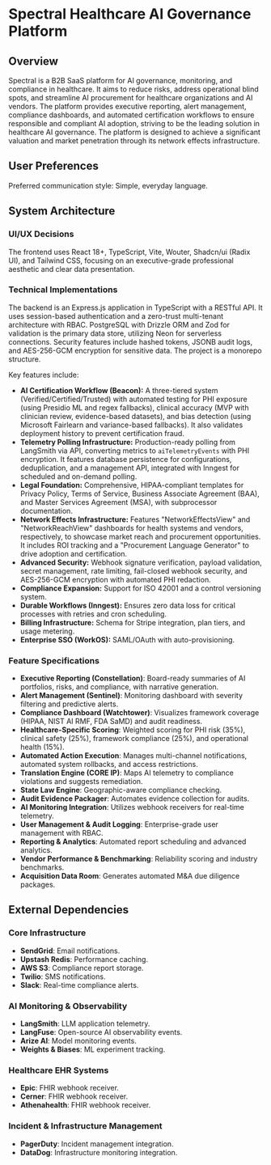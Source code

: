 # Spectral Healthcare AI Governance Platform

## Overview
Spectral is a B2B SaaS platform for AI governance, monitoring, and compliance in healthcare. It aims to reduce risks, address operational blind spots, and streamline AI procurement for healthcare organizations and AI vendors. The platform provides executive reporting, alert management, compliance dashboards, and automated certification workflows to ensure responsible and compliant AI adoption, striving to be the leading solution in healthcare AI governance. The platform is designed to achieve a significant valuation and market penetration through its network effects infrastructure.

## User Preferences
Preferred communication style: Simple, everyday language.

## System Architecture

### UI/UX Decisions
The frontend uses React 18+, TypeScript, Vite, Wouter, Shadcn/ui (Radix UI), and Tailwind CSS, focusing on an executive-grade professional aesthetic and clear data presentation.

### Technical Implementations
The backend is an Express.js application in TypeScript with a RESTful API. It uses session-based authentication and a zero-trust multi-tenant architecture with RBAC. PostgreSQL with Drizzle ORM and Zod for validation is the primary data store, utilizing Neon for serverless connections. Security features include hashed tokens, JSONB audit logs, and AES-256-GCM encryption for sensitive data. The project is a monorepo structure.

Key features include:
- **AI Certification Workflow (Beacon):** A three-tiered system (Verified/Certified/Trusted) with automated testing for PHI exposure (using Presidio ML and regex fallbacks), clinical accuracy (MVP with clinician review, evidence-based datasets), and bias detection (using Microsoft Fairlearn and variance-based fallbacks). It also validates deployment history to prevent certification fraud.
- **Telemetry Polling Infrastructure:** Production-ready polling from LangSmith via API, converting metrics to `aiTelemetryEvents` with PHI encryption. It features database persistence for configurations, deduplication, and a management API, integrated with Inngest for scheduled and on-demand polling.
- **Legal Foundation:** Comprehensive, HIPAA-compliant templates for Privacy Policy, Terms of Service, Business Associate Agreement (BAA), and Master Services Agreement (MSA), with subprocessor documentation.
- **Network Effects Infrastructure:** Features "NetworkEffectsView" and "NetworkReachView" dashboards for health systems and vendors, respectively, to showcase market reach and procurement opportunities. It includes ROI tracking and a "Procurement Language Generator" to drive adoption and certification.
- **Advanced Security:** Webhook signature verification, payload validation, secret management, rate limiting, fail-closed webhook security, and AES-256-GCM encryption with automated PHI redaction.
- **Compliance Expansion:** Support for ISO 42001 and a control versioning system.
- **Durable Workflows (Inngest):** Ensures zero data loss for critical processes with retries and cron scheduling.
- **Billing Infrastructure:** Schema for Stripe integration, plan tiers, and usage metering.
- **Enterprise SSO (WorkOS):** SAML/OAuth with auto-provisioning.

### Feature Specifications
-   **Executive Reporting (Constellation)**: Board-ready summaries of AI portfolios, risks, and compliance, with narrative generation.
-   **Alert Management (Sentinel)**: Monitoring dashboard with severity filtering and predictive alerts.
-   **Compliance Dashboard (Watchtower)**: Visualizes framework coverage (HIPAA, NIST AI RMF, FDA SaMD) and audit readiness.
-   **Healthcare-Specific Scoring**: Weighted scoring for PHI risk (35%), clinical safety (25%), framework compliance (25%), and operational health (15%).
-   **Automated Action Execution**: Manages multi-channel notifications, automated system rollbacks, and access restrictions.
-   **Translation Engine (CORE IP)**: Maps AI telemetry to compliance violations and suggests remediation.
-   **State Law Engine**: Geographic-aware compliance checking.
-   **Audit Evidence Packager**: Automates evidence collection for audits.
-   **AI Monitoring Integration**: Utilizes webhook receivers for real-time telemetry.
-   **User Management & Audit Logging**: Enterprise-grade user management with RBAC.
-   **Reporting & Analytics**: Automated report scheduling and advanced analytics.
-   **Vendor Performance & Benchmarking**: Reliability scoring and industry benchmarks.
-   **Acquisition Data Room**: Generates automated M&A due diligence packages.

## External Dependencies

### Core Infrastructure
-   **SendGrid**: Email notifications.
-   **Upstash Redis**: Performance caching.
-   **AWS S3**: Compliance report storage.
-   **Twilio**: SMS notifications.
-   **Slack**: Real-time compliance alerts.

### AI Monitoring & Observability
-   **LangSmith**: LLM application telemetry.
-   **LangFuse**: Open-source AI observability events.
-   **Arize AI**: Model monitoring events.
-   **Weights & Biases**: ML experiment tracking.

### Healthcare EHR Systems
-   **Epic**: FHIR webhook receiver.
-   **Cerner**: FHIR webhook receiver.
-   **Athenahealth**: FHIR webhook receiver.

### Incident & Infrastructure Management
-   **PagerDuty**: Incident management integration.
-   **DataDog**: Infrastructure monitoring integration.